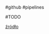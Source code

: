 #github #pipelines

#TODO

[źródło](https://docs.github.com/en/actions/deployment/targeting-different-environments/using-environments-for-deployment)
